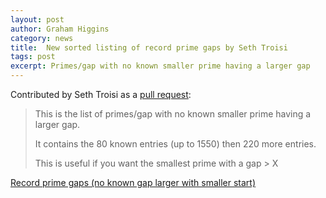 ```yaml
---
layout: post
author: Graham Higgins
category: news
title:  New sorted listing of record prime gaps by Seth Troisi
tags: post
excerpt: Primes/gap with no known smaller prime having a larger gap
---
```


Contributed by Seth Troisi as a [pull request](https://github.com/primegap-list-project/primegap-list-project.github.io/pull/1):

> This is the list of primes/gap with no known smaller prime having a larger gap.
> 
> It contains the 80 known entries (up to 1550) then 220 more entries.
> 
> This is useful if you want the smallest prime with a gap > X

[Record prime gaps (no known gap larger with smaller start)](https://primegap-list-project.github.io/lists/prime-gaps-high-watermarks/)
